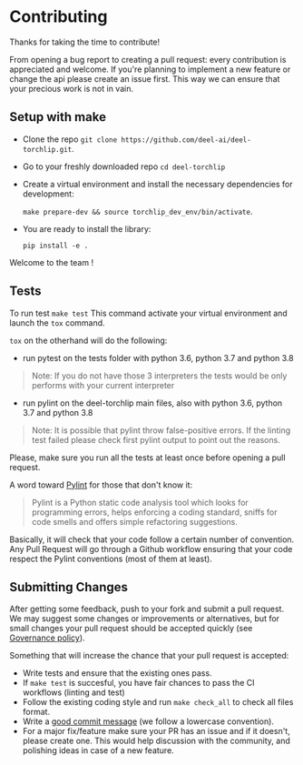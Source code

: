 # Contributing

Thanks for taking the time to contribute!

From opening a bug report to creating a pull request: every contribution is
appreciated and welcome. If you're planning to implement a new feature or change
the api please create an issue first. This way we can ensure that your precious
work is not in vain.


## Setup with make

- Clone the repo `git clone https://github.com/deel-ai/deel-torchlip.git`.
- Go to your freshly downloaded repo `cd deel-torchlip`
- Create a virtual environment and install the necessary dependencies for development:

  `make prepare-dev && source torchlip_dev_env/bin/activate`.
- You are ready to install the library:

  `pip install -e .`

Welcome to the team !


## Tests

To run test `make test`
This command activate your virtual environment and launch the `tox` command.


`tox` on the otherhand will do the following:
- run pytest on the tests folder with python 3.6, python 3.7 and python 3.8
> Note: If you do not have those 3 interpreters the tests would be only performs with your current interpreter
- run pylint on the deel-torchlip main files, also with python 3.6, python 3.7 and python 3.8
> Note: It is possible that pylint throw false-positive errors. If the linting test failed please check first pylint output to point out the reasons.

Please, make sure you run all the tests at least once before opening a pull request.

A word toward [Pylint](https://pypi.org/project/pylint/) for those that don't know it:
> Pylint is a Python static code analysis tool which looks for programming errors, helps enforcing a coding standard, sniffs for code smells and offers simple refactoring suggestions.

Basically, it will check that your code follow a certain number of convention. Any Pull Request will go through a Github workflow ensuring that your code respect the Pylint conventions (most of them at least).

## Submitting Changes

After getting some feedback, push to your fork and submit a pull request. We
may suggest some changes or improvements or alternatives, but for small changes
your pull request should be accepted quickly (see [Governance policy](https://github.com/deel-ai/deel-torchlip/blob/master/GOVERNANCE.md)).

Something that will increase the chance that your pull request is accepted:

- Write tests and ensure that the existing ones pass.
- If `make test` is succesful, you have fair chances to pass the CI workflows (linting and test)
- Follow the existing coding style and run `make check_all` to check all files format.
- Write a [good commit message](https://tbaggery.com/2008/04/19/a-note-about-git-commit-messages.html) (we follow a lowercase convention).
- For a major fix/feature make sure your PR has an issue and if it doesn't, please create one. This would help discussion with the community, and polishing ideas in case of a new feature.
